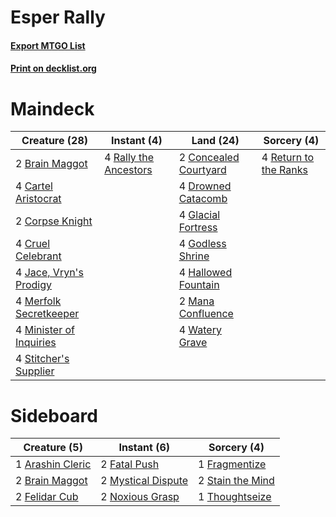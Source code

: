 # Esper Rally

#### [Export MTGO List](../collection/Esper%20Rally/Esper%20Rally.txt)
#### [Print on decklist.org](http://decklist.org/?deckmain=2%09Brain%20Maggot%0A4%09Cartel%20Aristocrat%0A2%09Concealed%20Courtyard%0A2%09Corpse%20Knight%0A4%09Cruel%20Celebrant%0A4%09Drowned%20Catacomb%0A4%09Glacial%20Fortress%0A4%09Godless%20Shrine%0A4%09Hallowed%20Fountain%0A4%09Jace,%20Vryn's%20Prodigy%0A2%09Mana%20Confluence%0A4%09Merfolk%20Secretkeeper%0A4%09Minister%20of%20Inquiries%0A4%09Rally%20the%20Ancestors%0A4%09Return%20to%20the%20Ranks%0A4%09Stitcher's%20Supplier%0A4%09Watery%20Grave&deckside=1%09Arashin%20Cleric%0A2%09Brain%20Maggot%0A2%09Fatal%20Push%0A2%09Felidar%20Cub%0A1%09Fragmentize%0A2%09Mystical%20Dispute%0A2%09Noxious%20Grasp%0A2%09Stain%20the%20Mind%0A1%09Thoughtseize)
# Maindeck

|                                          Creature (28)                                           |                                          Instant (4)                                           |                                           Land (24)                                            |                                          Sorcery (4)                                           |
|--------------------------------------------------------------------------------------------------|------------------------------------------------------------------------------------------------|------------------------------------------------------------------------------------------------|------------------------------------------------------------------------------------------------|
|2 [Brain Maggot](http://gatherer.wizards.com/Pages/Card/Details.aspx?multiverseid=380382)         |4 [Rally the Ancestors](http://gatherer.wizards.com/Pages/Card/Details.aspx?multiverseid=391901)|2 [Concealed Courtyard](http://gatherer.wizards.com/Pages/Card/Details.aspx?multiverseid=417818)|4 [Return to the Ranks](http://gatherer.wizards.com/Pages/Card/Details.aspx?multiverseid=383363)|
|4 [Cartel Aristocrat](http://gatherer.wizards.com/Pages/Card/Details.aspx?multiverseid=366364)    |                                                                                                |4 [Drowned Catacomb](http://gatherer.wizards.com/Pages/Card/Details.aspx?multiverseid=430633)   |                                                                                                |
|2 [Corpse Knight](http://gatherer.wizards.com/Pages/Card/Details.aspx?multiverseid=466960)        |                                                                                                |4 [Glacial Fortress](http://gatherer.wizards.com/Pages/Card/Details.aspx?multiverseid=190562)   |                                                                                                |
|4 [Cruel Celebrant](http://gatherer.wizards.com/Pages/Card/Details.aspx?multiverseid=461115)      |                                                                                                |4 [Godless Shrine](http://gatherer.wizards.com/Pages/Card/Details.aspx?multiverseid=405099)     |                                                                                                |
|4 [Jace, Vryn's Prodigy](http://gatherer.wizards.com/Pages/Card/Details.aspx?multiverseid=398434) |                                                                                                |4 [Hallowed Fountain](http://gatherer.wizards.com/Pages/Card/Details.aspx?multiverseid=97071)   |                                                                                                |
|4 [Merfolk Secretkeeper](http://gatherer.wizards.com/Pages/Card/Details.aspx?multiverseid=473015) |                                                                                                |2 [Mana Confluence](http://gatherer.wizards.com/Pages/Card/Details.aspx?multiverseid=409573)    |                                                                                                |
|4 [Minister of Inquiries](http://gatherer.wizards.com/Pages/Card/Details.aspx?multiverseid=417630)|                                                                                                |4 [Watery Grave](http://gatherer.wizards.com/Pages/Card/Details.aspx?multiverseid=405114)       |                                                                                                |
|4 [Stitcher's Supplier](http://gatherer.wizards.com/Pages/Card/Details.aspx?multiverseid=447257)  |                                                                                                |                                                                                                |                                                                                                |


# Sideboard

|                                       Creature (5)                                        |                                         Instant (6)                                         |                                        Sorcery (4)                                        |
|-------------------------------------------------------------------------------------------|---------------------------------------------------------------------------------------------|-------------------------------------------------------------------------------------------|
|1 [Arashin Cleric](http://gatherer.wizards.com/Pages/Card/Details.aspx?multiverseid=391791)|2 [Fatal Push](http://gatherer.wizards.com/Pages/Card/Details.aspx?multiverseid=423724)      |1 [Fragmentize](http://gatherer.wizards.com/Pages/Card/Details.aspx?multiverseid=417587)   |
|2 [Brain Maggot](http://gatherer.wizards.com/Pages/Card/Details.aspx?multiverseid=380382)  |2 [Mystical Dispute](http://gatherer.wizards.com/Pages/Card/Details.aspx?multiverseid=473020)|2 [Stain the Mind](http://gatherer.wizards.com/Pages/Card/Details.aspx?multiverseid=383402)|
|2 [Felidar Cub](http://gatherer.wizards.com/Pages/Card/Details.aspx?multiverseid=401877)   |2 [Noxious Grasp](http://gatherer.wizards.com/Pages/Card/Details.aspx?multiverseid=466864)   |1 [Thoughtseize](http://gatherer.wizards.com/Pages/Card/Details.aspx?multiverseid=438676)  |


